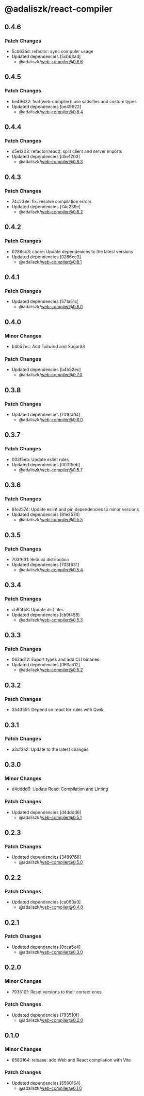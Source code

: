 # @adaliszk/react-compiler

## 0.4.6

### Patch Changes

- 5cb63ad: refactor: sync compuler usage
- Updated dependencies [5cb63ad]
  - @adaliszk/web-compiler@0.8.6

## 0.4.5

### Patch Changes

- be49622: feat(web-compiler): use satisifies and custom types
- Updated dependencies [be49622]
  - @adaliszk/web-compiler@0.8.4

## 0.4.4

### Patch Changes

- d5e1203: refactor(react): split client and server imports
- Updated dependencies [d5e1203]
  - @adaliszk/web-compiler@0.8.3

## 0.4.3

### Patch Changes

- 74c239e: fix: resolve compilation errors
- Updated dependencies [74c239e]
  - @adaliszk/web-compiler@0.8.2

## 0.4.2

### Patch Changes

- 0286cc3: chore: Update dependenices to the latest versions
- Updated dependencies [0286cc3]
  - @adaliszk/web-compiler@0.8.1

## 0.4.1

### Patch Changes

- Updated dependencies [571a51c]
  - @adaliszk/web-compiler@0.8.0

## 0.4.0

### Minor Changes

- b4b52ec: Add Tailwind and SugarSS

### Patch Changes

- Updated dependencies [b4b52ec]
  - @adaliszk/web-compiler@0.7.0

## 0.3.8

### Patch Changes

- Updated dependencies [7016dd4]
  - @adaliszk/web-compiler@0.6.0

## 0.3.7

### Patch Changes

- 003f5eb: Update eslint rules
- Updated dependencies [003f5eb]
  - @adaliszk/web-compiler@0.5.7

## 0.3.6

### Patch Changes

- 81e2574: Update eslint and pin dependencies to minor versions
- Updated dependencies [81e2574]
  - @adaliszk/web-compiler@0.5.5

## 0.3.5

### Patch Changes

- 703f631: Rebuild distribution
- Updated dependencies [703f631]
  - @adaliszk/web-compiler@0.5.4

## 0.3.4

### Patch Changes

- cb9f458: Update dist files
- Updated dependencies [cb9f458]
  - @adaliszk/web-compiler@0.5.3

## 0.3.3

### Patch Changes

- 063ad12: Export types and add CLI binaries
- Updated dependencies [063ad12]
  - @adaliszk/web-compiler@0.5.2

## 0.3.2

### Patch Changes

- 354355f: Depend on react for rules with Qwik

## 0.3.1

### Patch Changes

- a3cf3a2: Update to the latest changes

## 0.3.0

### Minor Changes

- d4dddd6: Update React Compilation and Linting

### Patch Changes

- Updated dependencies [d4dddd6]
  - @adaliszk/web-compiler@0.5.1

## 0.2.3

### Patch Changes

- Updated dependencies [3489768]
  - @adaliszk/web-compiler@0.5.0

## 0.2.2

### Patch Changes

- Updated dependencies [ca063a0]
  - @adaliszk/web-compiler@0.4.0

## 0.2.1

### Patch Changes

- Updated dependencies [0cca5e4]
  - @adaliszk/web-compiler@0.3.0

## 0.2.0

### Minor Changes

- 793510f: Reset versions to their correct ones

### Patch Changes

- Updated dependencies [793510f]
  - @adaliszk/web-compiler@0.2.0

## 0.1.0

### Minor Changes

- 6580164: release: add Web and React compilation with Vite

### Patch Changes

- Updated dependencies [6580164]
  - @adaliszk/web-compiler@0.1.0
